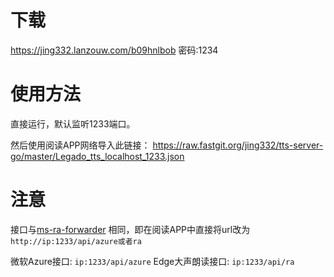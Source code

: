 # 下载
https://jing332.lanzouw.com/b09hnlbob
密码:1234

# 使用方法
直接运行，默认监听1233端口。

然后使用阅读APP网络导入此链接： 
https://raw.fastgit.org/jing332/tts-server-go/master/Legado_tts_localhost_1233.json

# 注意

接口与[ms-ra-forwarder](https://github.com/wxxxcxx/ms-ra-forwarder) 相同，即在阅读APP中直接将url改为 `http://ip:1233/api/azure或者ra`

微软Azure接口: `ip:1233/api/azure`
Edge大声朗读接口: `ip:1233/api/ra`
